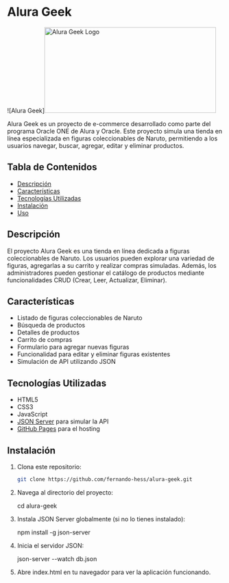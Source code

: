 # Alura Geek

![Alura Geek]<img src="![https://upload.wikimedia.org/wikipedia/commons/c/c9/Naruto_logo.svg]" alt="Alura Geek Logo" width="400" height="200">

Alura Geek es un proyecto de e-commerce desarrollado como parte del programa Oracle ONE de Alura y Oracle. Este proyecto simula una tienda en línea especializada en figuras coleccionables de Naruto, permitiendo a los usuarios navegar, buscar, agregar, editar y eliminar productos.

## Tabla de Contenidos

- [Descripción](#descripción)
- [Características](#características)
- [Tecnologías Utilizadas](#tecnologías-utilizadas)
- [Instalación](#instalación)
- [Uso](#uso)

## Descripción

El proyecto Alura Geek es una tienda en línea dedicada a figuras coleccionables de Naruto. Los usuarios pueden explorar una variedad de figuras, agregarlas a su carrito y realizar compras simuladas. Además, los administradores pueden gestionar el catálogo de productos mediante funcionalidades CRUD (Crear, Leer, Actualizar, Eliminar).

## Características

- Listado de figuras coleccionables de Naruto
- Búsqueda de productos
- Detalles de productos
- Carrito de compras
- Formulario para agregar nuevas figuras
- Funcionalidad para editar y eliminar figuras existentes
- Simulación de API utilizando JSON

## Tecnologías Utilizadas

- HTML5
- CSS3
- JavaScript
- [JSON Server](https://github.com/typicode/json-server) para simular la API
- [GitHub Pages](https://pages.github.com/) para el hosting

## Instalación

1. Clona este repositorio:
   ```bash
   git clone https://github.com/fernando-hess/alura-geek.git

2. Navega al directorio del proyecto:

    cd alura-geek

3. Instala JSON Server globalmente (si no lo tienes instalado):

    npm install -g json-server

4. Inicia el servidor JSON:

    json-server --watch db.json

5. Abre index.html en tu navegador para ver la aplicación funcionando.
